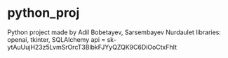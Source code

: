 # python_proj
Python project made by Adil Bobetayev, Sarsembayev Nurdaulet
libraries: openai, tkinter, SQLAlchemy
api = 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
